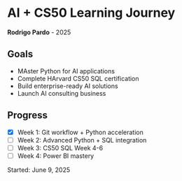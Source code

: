 # AI + CS50 Learning Journey
**Rodrigo Pardo** - 2025

## Goals
- MAster Python for AI applications
- Complete HArvard CS50 SQL certification
- Build enterprise-ready AI solutions
- Launch AI consulting business

## Progress
- [x] Week 1: Git workflow + Python acceleration
- [ ] Week 2: Advanced Python + SQL integration
- [ ] Week 3: CS50 SQL Week 4-6
- [ ] Week 4: Power BI mastery

Started: June 9, 2025

